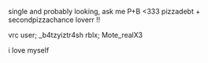 single and probably looking, ask me
P+B <333
pizzadebt + secondpizzachance loverr !!

vrc user; _b4tzyiztr4sh
rblx; Mote_realX3

i love myself

